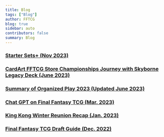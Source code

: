 ```yaml
---
title: Blog
tags: ["Blog"]
author: FFTCG
blog: true
sidebar: auto
contributors: false
summary: Blog
---
```



### <a href="./blog/2023-11-25_2023_StarterDecks">**Starter Sets+ (Nov 2023)**</a>
### <a href="./blog/2023-06-19_BennyCardArtTop8Report">**CardArt FFTCG Store Championships Journey with Skyborne Legacy Deck (June 2023)**</a>
### <a href="./blog/2023-05-24_2023_Summary_Organized_Play">**Summary of Organized Play 2023 (Updated June 2023)**</a>
### <a href="./blog/2023-03-10_FFTCG_ChatGPT">**Chat GPT on Final Fantasy TCG (Mar. 2023)**</a>
### <a href="./blog/2023-01-28_King_Kong_Winter_Reunion_Recap">**King Kong Winter Reunion Recap (Jan. 2023)**</a>
### <a href="./blog/2022-12-8_Draft_Guide_FFTCG_Updated">**Final Fantasy TCG Draft Guide (Dec. 2022)**</a>
